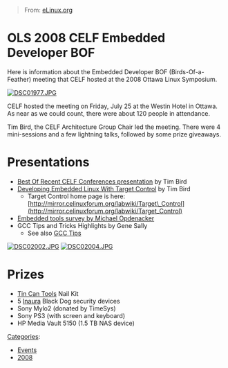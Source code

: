 > From: [eLinux.org](http://eLinux.org/OLS_2008_CELF_Embedded_Developer_BOF "http://eLinux.org/OLS_2008_CELF_Embedded_Developer_BOF")


# OLS 2008 CELF Embedded Developer BOF



Here is information about the Embedded Developer BOF
(Birds-Of-a-Feather) meeting that CELF hosted at the 2008 Ottawa Linux
Symposium.

[![DSC01977.JPG](http://eLinux.org/images/6/6b/DSC01977.JPG)](http://eLinux.org/File:DSC01977.JPG)

CELF hosted the meeting on Friday, July 25 at the Westin Hotel in
Ottawa. As near as we could count, there were about 120 people in
attendance.

Tim Bird, the CELF Architecture Group Chair led the meeting. There were
4 mini-sessions and a few lightning talks, followed by some prize
giveaways.

# Presentations

-   [Best Of Recent CELF Conferences
    presentation](http://eLinux.org/images/e/e8/Best-of-Recent-CELF-Conferences.ppt "Best-of-Recent-CELF-Conferences.ppt")
    by Tim Bird
-   [Developing Embedded Linux With Target
    Control](http://eLinux.org/images/f/f8/TC-presentation-OLS-2008.ppt "TC-presentation-OLS-2008.ppt")
    by Tim Bird
    -   Target Control home page is here:
        [http://mirror.celinuxforum.org/labwiki/Target\_Control](http://mirror.celinuxforum.org/labwiki/Target_Control)
-   [Embedded tools survey by Michael
    Opdenacker](http://free-electrons.com/pub/conferences/2008/ols/celf-bof/rootfs_build_comparison.pdf)
-   GCC Tips and Tricks Highlights by Gene Sally
    -   See also [GCC Tips](http://eLinux.org/GCC_Tips "GCC Tips")

[![DSC02002.JPG](http://eLinux.org/images/4/47/DSC02002.JPG)](http://eLinux.org/File:DSC02002.JPG)
[![DSC02004.JPG](http://eLinux.org/images/a/a9/DSC02004.JPG)](http://eLinux.org/File:DSC02004.JPG)

# Prizes

-   [Tin Can Tools](http://www.tincantools.com/) Nail Kit
-   5 [Inaura](http://www.inaura.com/) Black Dog security devices
-   Sony Mylo2 (donated by TimeSys)
-   Sony PS3 (with screen and keyboard)
-   HP Media Vault 5150 (1.5 TB NAS device)


[Categories](http://eLinux.org/Special:Categories "Special:Categories"):

-   [Events](http://eLinux.org/Category:Events "Category:Events")
-   [2008](http://eLinux.org/Category:2008 "Category:2008")

